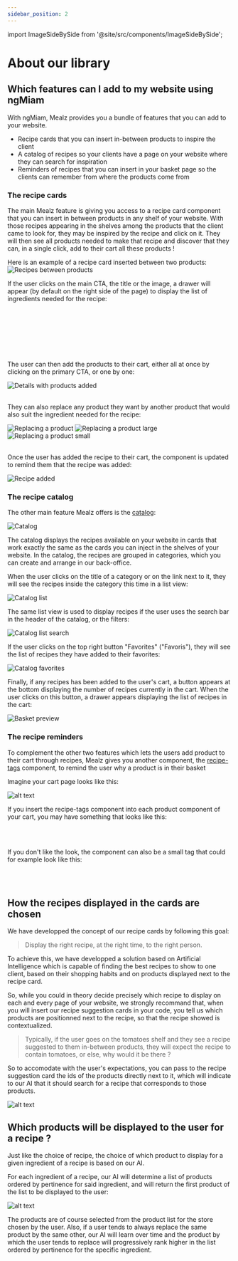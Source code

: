 ```yaml
---
sidebar_position: 2
---
```


import ImageSideBySide from '@site/src/components/ImageSideBySide';

# About our library

## Which features can I add to my website using ngMiam

With ngMiam, Mealz provides you a bundle of features that you can add to your website.

- Recipe cards that you can insert in-between products to inspire the client
- A catalog of recipes so your clients have a page on your website where they can search for inspiration
- Reminders of recipes that you can insert in your basket page so the clients can remember from where the products come from

### The recipe cards

The main Mealz feature is giving you access to a recipe card component that you can insert in between products in any shelf of your website. With those recipes appearing in the shelves among the products that the client came to look for, they may be inspired by the recipe and click on it. They will then see all products needed to make that recipe and discover that they can, in a single click, add to their cart all these products !

Here is an example of a recipe card inserted between two products:
![Recipes between products](https://storage.googleapis.com/assets.miam.tech/kmm_documentation/web/examples/recipe_between_products.png "Recipes between products")
<br/>

If the user clicks on the main CTA, the title or the image, a drawer will appear (by default on the right side of the page) to display the list of ingredients needed for the recipe:

<ImageSideBySide 
  firstUrl="https://storage.googleapis.com/assets.miam.tech/kmm_documentation/web/examples/recipeDetail1.png"
  firstAlt="Details top"
  firstCaption="Details top"
  firstImageMaxWidth="600px"
  secondUrl="https://storage.googleapis.com/assets.miam.tech/kmm_documentation/web/examples/recipeDetail2.png"
  secondAlt="Details bottom"
  secondCaption="Details bottom"
  secondImageMaxWidth="600px"
/>
<br/><br/>
<ImageSideBySide 
  firstUrl="https://storage.googleapis.com/assets.miam.tech/kmm_documentation/web/examples/recipeDetail1-lg.png"
  firstAlt="Details top on a large screen"
  firstCaption="Details top on a large screen"
  firstImageMaxWidth="600px"
  secondUrl="https://storage.googleapis.com/assets.miam.tech/kmm_documentation/web/examples/recipeDetail2-lg.png"
  secondAlt="Details bottom on a large screen"
  secondCaption="Details bottom on a large screen"
  secondImageMaxWidth="600px"
/>
<br/><br/>
<ImageSideBySide 
  firstUrl="https://storage.googleapis.com/assets.miam.tech/kmm_documentation/web/examples/recipeDetail1-sm.png"
  firstAlt="Details top on a small screen"
  firstCaption="Details top on a small screen"
  firstImageMaxWidth="600px"
  secondUrl="https://storage.googleapis.com/assets.miam.tech/kmm_documentation/web/examples/recipeDetail2-sm.png"
  secondAlt="Details bottom on a small screen"
  secondCaption="Details bottom on a small screen"
  secondImageMaxWidth="600px"
/>
<br/><br/>

The user can then add the products to their cart, either all at once by clicking on the primary CTA, or one by one:

<div>
  <img src="https://storage.googleapis.com/assets.miam.tech/kmm_documentation/web/examples/recipeDetailAdded.png" title="Details with products added" alt="Details with products added" style={{maxWidth: '600px'}}/>
</div>
<br/>

They can also replace any product they want by another product that would also suit the ingredient needed for the recipe:

<div>
  <img src="https://storage.googleapis.com/assets.miam.tech/kmm_documentation/web/examples/replaceItems.png" title="Replacing a product" alt="Replacing a product" style={{width: '600px'}}/>
  <img src="https://storage.googleapis.com/assets.miam.tech/kmm_documentation/web/examples/replaceItems-lg.png" title="Replacing a product large" alt="Replacing a product large" style={{width: '600px'}}/>
  <img src="https://storage.googleapis.com/assets.miam.tech/kmm_documentation/web/examples/replaceItems-sm.png" title="Replacing a product small" alt="Replacing a product small" style={{width: '600px'}}/>
</div>
<br/>

Once the user has added the recipe to their cart, the component is updated to remind them that the recipe was added:

![Recipe added](https://storage.googleapis.com/assets.miam.tech/kmm_documentation/web/examples/recipeCardAdded.png "Recipe added")
<br/>

### The recipe catalog

The other main feature Mealz offers is the [catalog](./features/recipe-catalog):

![Catalog](https://storage.googleapis.com/assets.miam.tech/kmm_documentation/web/page-overviews/recipeCatalog.png "Catalog")

The catalog displays the recipes available on your website in cards that work exactly the same as the cards you can inject in the shelves of your website. In the catalog, the recipes are grouped in categories, which you can create and arrange in our back-office.

When the user clicks on the title of a category or on the link next to it, they will see the recipes inside the category this time in a list view:

![Catalog list](https://storage.googleapis.com/assets.miam.tech/kmm_documentation/web/page-overviews/catalogList.png "Catalog list")
<br/>

The same list view is used to display recipes if the user uses the search bar in the header of the catalog, or the filters:

![Catalog list search](https://storage.googleapis.com/assets.miam.tech/kmm_documentation/web/page-overviews/recipeCatalogSearch.png "Catalog list search")
<br/>

If the user clicks on the top right button "Favorites" ("Favoris"), they will see the list of recipes they have added to their favorites:

![Catalog favorites](https://storage.googleapis.com/assets.miam.tech/kmm_documentation/web/page-overviews/favorites.png "Catalog favorites")
<br/>

Finally, if any recipes has been added to the user's cart, a button appears at the bottom displaying the number of recipes currently in the cart. When the user clicks on this button, a drawer appears displaying the list of recipes in the cart:

![Basket preview](https://storage.googleapis.com/assets.miam.tech/kmm_documentation/web/examples/basketPreview.png "Basket preview")
<br/>

### The recipe reminders

To complement the other two features which lets the users add product to their cart through recipes, Mealz gives you another component, the [recipe-tags](./features/recipe-tags) component, to remind the user why a product is in their basket

Imagine your cart page looks like this:

![alt text](https://storage.googleapis.com/assets.miam.tech/kmm_documentation/web/examples/fakeCart.png "fake cart")

If you insert the recipe-tags component into each product component of your cart, you may have something that looks like this:

<ImageSideBySide 
  firstUrl="https://storage.googleapis.com/assets.miam.tech/kmm_documentation/web/examples/fakeCartWithTags.png"
  firstAlt="Fake cart with tags"
  firstCaption="Closed"
  firstImageMaxWidth="600px"
  secondUrl="https://storage.googleapis.com/assets.miam.tech/kmm_documentation/web/examples/fakeCartWithTagsOpen.png"
  secondAlt="Fake cart with tags open"
  secondCaption="Opened"
  secondImageMaxWidth="600px"
/>
<br/><br/>

If you don't like the look, the component can also be a small tag that could for example look like this:

<ImageSideBySide 
  firstUrl="https://storage.googleapis.com/assets.miam.tech/kmm_documentation/web/examples/fakeCartWithTagsReduced.png"
  firstAlt="Fake cart with reduced tags"
  firstCaption="Closed"
  firstImageMaxWidth="600px"
  secondUrl="https://storage.googleapis.com/assets.miam.tech/kmm_documentation/web/examples/fakeCartWithTagsReducedOpen.png"
  secondAlt="Fake cart with reduced tags open"
  secondCaption="Opened"
  secondImageMaxWidth="600px"
/>
<br/><br/>

## How the recipes displayed in the cards are chosen

We have developped the concept of our recipe cards by following this goal:

> Display the right recipe, at the right time, to the right person.

To achieve this, we have developped a solution based on Artificial Intelligence which is capable of finding the best recipes to show to one client, based on their shopping habits and on products displayed next to the recipe card.

So, while you could in theory decide precisely which recipe to display on each and every page of your website, we strongly recommand that, when you will insert our recipe suggestion cards in your code, you tell us which products are positionned next to the recipe, so that the recipe showed is contextualized.

> Typically, if the user goes on the tomatoes shelf and they see a recipe suggested to them in-between products, they will expect the recipe to contain tomatoes, or else, why would it be there ?

So to accomodate with the user's expectations, you can pass to the recipe suggestion card the ids of the products directly next to it, which will indicate to our AI that it should search for a recipe that corresponds to those products.

![alt text](https://storage.googleapis.com/assets.miam.tech/kmm_documentation/web/explanations/suggestion_how.png "Suggestions diagram")

## Which products will be displayed to the user for a recipe ?

Just like the choice of recipe, the choice of which product to display for a given ingredient of a recipe is based on our AI.

For each ingredient of a recipe, our AI will determine a list of products ordered by pertinence for said ingredient, and will return the first product of the list to be displayed to the user:

![alt text](https://storage.googleapis.com/assets.miam.tech/kmm_documentation/web/examples/productCards.png "Product cards")

The products are of course selected from the product list for the store chosen by the user. Also, if a user tends to always replace the same product by the same other, our AI will learn over time and the product by which the user tends to replace will progressively rank higher in the list ordered by pertinence for the specific ingredient.
